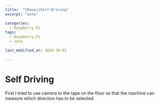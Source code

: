 ```yaml
---
title:  "[Raspi]Self-Driving"
excerpt: "note"

categories:
  - Raspberry_Pi
tags:
  - Raspberry_Pi
  - note

last_modified_at: 2020-10-01
 
---
```


# Self Driving

First I tried to use camera to the tape on the floor so that the machine can measure which direction has to be selected.



